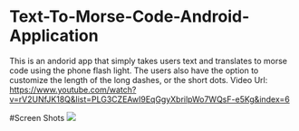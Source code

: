 # Text-To-Morse-Code-Android-Application
This is an andorid app that simply takes users text and translates to morse code using the phone flash light. The users also have the option to 
customize the length of the long dashes, or the short dots.
Video Url: https://www.youtube.com/watch?v=rV2UNfJK18Q&list=PLG3CZEAwI9EqGgyXbrilpWo7WQsF-e5Kg&index=6

#Screen Shots
<img src="https://scontent.xx.fbcdn.net/v/t34.0-0/p206x206/13649713_10208141044337831_718214207_n.png?_nc_ad=z-m&oh=7e3fe2bdd26d3c78db5924507b3a019e&oe=579A8C1B"/>

